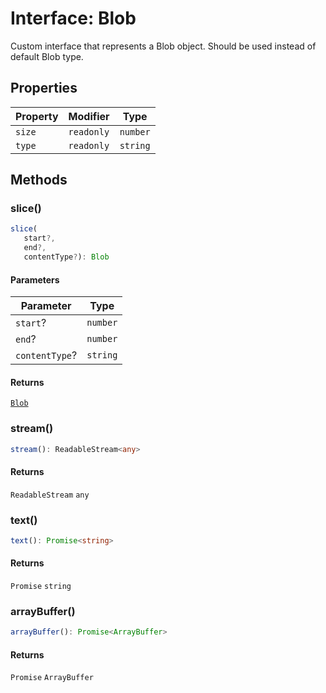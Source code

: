 # Interface: Blob

Custom interface that represents a Blob object.
Should be used instead of default Blob type.

## Properties

| Property | Modifier | Type |
| ------ | ------ | ------ |
| `size` | `readonly` | `number` |
| `type` | `readonly` | `string` |

## Methods

### slice()

```ts
slice(
   start?, 
   end?, 
   contentType?): Blob
```

#### Parameters

| Parameter | Type |
| ------ | ------ |
| `start`? | `number` |
| `end`? | `number` |
| `contentType`? | `string` |

#### Returns

[`Blob`](blob.md)

<HorizontalLine />

### stream()

```ts
stream(): ReadableStream<any>
```

#### Returns

`ReadableStream` `any`

<HorizontalLine />

### text()

```ts
text(): Promise<string>
```

#### Returns

`Promise` `string`

<HorizontalLine />

### arrayBuffer()

```ts
arrayBuffer(): Promise<ArrayBuffer>
```

#### Returns

`Promise` `ArrayBuffer`
